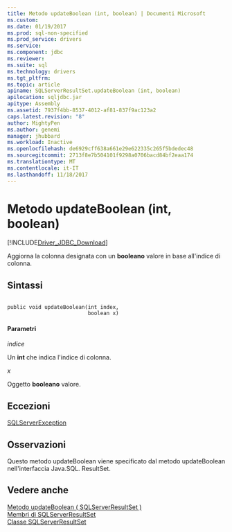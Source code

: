```yaml
---
title: Metodo updateBoolean (int, boolean) | Documenti Microsoft
ms.custom: 
ms.date: 01/19/2017
ms.prod: sql-non-specified
ms.prod_service: drivers
ms.service: 
ms.component: jdbc
ms.reviewer: 
ms.suite: sql
ms.technology: drivers
ms.tgt_pltfrm: 
ms.topic: article
apiname: SQLServerResultSet.updateBoolean (int, boolean)
apilocation: sqljdbc.jar
apitype: Assembly
ms.assetid: 7937f4bb-8537-4012-af81-837f9ac123a2
caps.latest.revision: "8"
author: MightyPen
ms.author: genemi
manager: jhubbard
ms.workload: Inactive
ms.openlocfilehash: de6929cff638a661e29e622335c265f5bdedec48
ms.sourcegitcommit: 2713f8e7b504101f9298a0706bacd84bf2eaa174
ms.translationtype: MT
ms.contentlocale: it-IT
ms.lasthandoff: 11/18/2017
---
```

# <a name="updateboolean-method-int-boolean"></a>Metodo updateBoolean (int, boolean)
[!INCLUDE[Driver_JDBC_Download](../../../includes/driver_jdbc_download.md)]

  Aggiorna la colonna designata con un **booleano** valore in base all'indice di colonna.  
  
## <a name="syntax"></a>Sintassi  
  
```  
  
public void updateBoolean(int index,  
                          boolean x)  
```  
  
#### <a name="parameters"></a>Parametri  
 *indice*  
  
 Un **int** che indica l'indice di colonna.  
  
 *x*  
  
 Oggetto **booleano** valore.  
  
## <a name="exceptions"></a>Eccezioni  
 [SQLServerException](../../../connect/jdbc/reference/sqlserverexception-class.md)  
  
## <a name="remarks"></a>Osservazioni  
 Questo metodo updateBoolean viene specificato dal metodo updateBoolean nell'interfaccia Java.SQL. ResultSet.  
  
## <a name="see-also"></a>Vedere anche  
 [Metodo updateBoolean &#40; SQLServerResultSet &#41;](../../../connect/jdbc/reference/updateboolean-method-sqlserverresultset.md)   
 [Membri di SQLServerResultSet](../../../connect/jdbc/reference/sqlserverresultset-members.md)   
 [Classe SQLServerResultSet](../../../connect/jdbc/reference/sqlserverresultset-class.md)  
  
  
